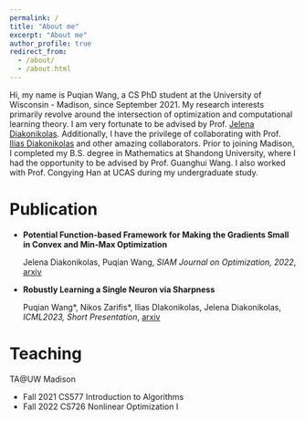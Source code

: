 ```yaml
---
permalink: /
title: "About me"
excerpt: "About me"
author_profile: true
redirect_from: 
  - /about/
  - /about.html
---
```


Hi, my name is Puqian Wang, a CS PhD student at the University of Wisconsin - Madison, since September 2021. My research interests primarily revolve around the intersection of optimization and computational learning theory. I am very fortunate to be advised by Prof. [Jelena Diakonikolas](http://www.jelena-diakonikolas.com). Additionally, I have the privilege of collaborating with Prof. [Ilias Diakonikolas](http://www.iliasdiakonikolas.org) and other amazing collaborators. Prior to joining Madison, I completed my B.S. degree in Mathematics at Shandong University, where I had the opportunity to be advised by Prof. Guanghui Wang. I also worked with Prof. Congying Han at UCAS during my undergraduate study.


Publication
======

- **Potential Function-based Framework for Making the Gradients Small in Convex and Min-Max Optimization**
  
  Jelena Diakonikolas, Puqian Wang,  *SIAM Journal on Optimization, 2022*, [arxiv](https://arxiv.org/abs/2101.12101)

- **Robustly Learning a Single Neuron via Sharpness**
  
  Puqian Wang*, Nikos Zarifis*, Ilias DIakonikolas, Jelena Diakonikolas, *ICML2023, Short Presentation*, [arxiv](https://arxiv.org/abs/2306.07892)


Teaching
====

TA@UW Madison

- Fall 2021 CS577 Introduction to Algorithms
- Fall 2022 CS726 Nonlinear Optimization I
